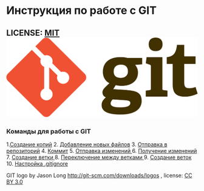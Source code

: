 # Инструкция по работе с GIT

LICENSE: [MIT](./license.md)
![](./assets/Git-logo.png)
---
### Команды для работы с GIT
1.[Создание копий](./clone.md) 
2. [Добавление новых файлов](./add.md) 
3. [Отправка в репозиторий](./push.md) 
4. [Коммит](./gcommit.md) 
5. [Отправка изменений ](./push.md) 
6. [Получение изменений ](./pull.md) 
7. [Создание ветки ](./branch.md) 
8. [Переключение между ветками ](./change.md) 
9. [Создание веток ](./merge.md) 
10. [Настройка .gitignore ](./conf.md) 

GIT logo by Jason Long http://git-scm.com/downloads/logos ,
license: [CC BY 3.0](https://creativecommons.org/licenses/by/3.0/) 